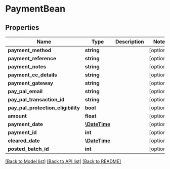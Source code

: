 # PaymentBean

## Properties
Name | Type | Description | Notes
------------ | ------------- | ------------- | -------------
**payment_method** | **string** |  | [optional] 
**payment_reference** | **string** |  | [optional] 
**payment_notes** | **string** |  | [optional] 
**payment_cc_details** | **string** |  | [optional] 
**payment_gateway** | **string** |  | [optional] 
**pay_pal_email** | **string** |  | [optional] 
**pay_pal_transaction_id** | **string** |  | [optional] 
**pay_pal_protection_eligibility** | **bool** |  | [optional] 
**amount** | **float** |  | [optional] 
**payment_date** | [**\DateTime**](\DateTime.md) |  | [optional] 
**payment_id** | **int** |  | [optional] 
**cleared_date** | [**\DateTime**](\DateTime.md) |  | [optional] 
**posted_batch_id** | **int** |  | [optional] 

[[Back to Model list]](../README.md#documentation-for-models) [[Back to API list]](../README.md#documentation-for-api-endpoints) [[Back to README]](../README.md)


